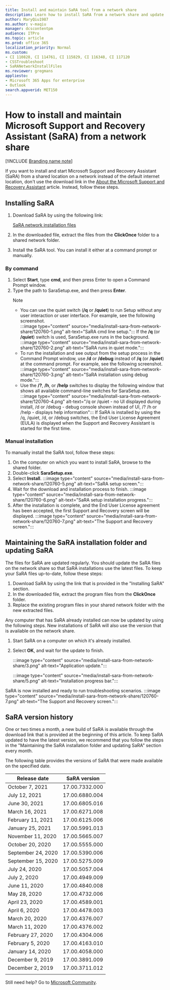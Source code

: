 ```yaml
---
title: Install and maintain SaRA tool from a network share
description: Learn how to install SaRA from a network share and update the SaRA files so that SaRA installations use the latest files.
author: MaryQiu1987
ms.author: v-maqiu
manager: dcscontentpm 
audience: ITPro 
ms.topic: article
ms.prod: office 365
localization_priority: Normal
ms.custom: 
- CI 110828, CI 114761, CI 115829, CI 116348, CI 117120
- CSSTroubleshoot
- SaRANetworkInstallFiles
ms.reviewer: gregmans
appliesto:
- Microsoft 365 Apps for enterprise
- Outlook
search.appverid: MET150
---
```

# How to install and maintain Microsoft Support and Recovery Assistant (SaRA) from a network share

[!INCLUDE [Branding name note](../../../includes/branding-name-note.md)]

If you want to install and start Microsoft Support and Recovery Assistant (SaRA) from a shared location on a network instead of the default internet location, don't use the download link in the [About the Microsoft Support and Recovery Assistant](https://support.office.com/article/about-the-microsoft-support-and-recovery-assistant-e90bb691-c2a7-4697-a94f-88836856c72f) article. Instead, follow these steps.

## Installing SaRA

1. Download SaRA by using the following link:  

   [SaRA network installation files](https://aka.ms/SaRANetworkInstallFiles)

2. In the downloaded file, extract the files from the **ClickOnce** folder to a shared network folder.
3. Install the SaRA tool. You can install it either at a command prompt or manually.

### By command

1. Select **Start**, type **cmd**, and then press Enter to open a Command Prompt window.
2. Type the path to SaraSetup.exe, and then press **Enter**.
    > [!NOTE]
    >
    > - You can use the quiet switch (**/q** or **/quiet**) to run Setup without any user interaction or user interface. For example, see the following screenshot.</br>
    > :::image type="content" source="media/install-sara-from-network-share/120760-1.png" alt-text="SaRA cmd line setup.":::
    > If the **/q** (or **/quiet**) switch is used, SaraSetup.exe runs in the background.
    > :::image type="content" source="media/install-sara-from-network-share/120760-2.png" alt-text="SaRA runs in quiet mode.":::
    > - To run the installation and see output from the setup process in the Command Prompt window, use **/d** or **/debug** instead of **/q** (or **/quiet**) at the command prompt. For example, see the following screenshot.
    > :::image type="content" source="media/install-sara-from-network-share/120760-3.png" alt-text="SaRA installation using debug mode.":::
    > - Use the **/?**, **/h**, or **/help** switches to display the following window that shows all available command-line switches for SaraSetup.exe.
    > :::image type="content" source="media/install-sara-from-network-share/120760-4.png" alt-text="/q or /quiet - no UI displayed during install, /d or /debug - debug console shown instead of UI, /? /h or /help - displays help information":::
    If SaRA is installed by using the /q, /quiet, /d, or /debug switches, the End User License Agreement (EULA) is displayed when the Support and Recovery Assistant is started for the first time.

### Manual installation

To manually install the SaRA tool, follow these steps:

1. On the computer on which you want to install SaRA, browse to the shared folder.
1. Double-click **SaraSetup.exe**.
1. Select **Install**.
   :::image type="content" source="media/install-sara-from-network-share/120760-5.png" alt-text="SaRA setup screen.":::
1. Wait for the download and installation process to finish.
   :::image type="content" source="media/install-sara-from-network-share/120760-6.png" alt-text="SaRA setup installation progress.":::
1. After the installation is complete, and the End User License agreement has been accepted, the first Support and Recovery screen will be displayed.
   :::image type="content" source="media/install-sara-from-network-share/120760-7.png" alt-text="The Support and Recovery screen.":::

## Maintaining the SaRA installation folder and updating SaRA

The files for SaRA are updated regularly. You should update the SaRA files on the network share so that SaRA installations use the latest files. To keep your SaRA files up-to-date, follow these steps:

1. Download SaRA by using the link that is provided in the "Installing SaRA" section.
2. In the downloaded file, extract the program files from the **ClickOnce** folder.
3. Replace the existing program files in your shared network folder with the new extracted files.

Any computer that has SaRA already installed can now be updated by using the following steps. New installations of SaRA will also use the version that is available on the network share.

1. Start SaRA on a computer on which it's already installed.
2. Select **OK**, and wait for the update to finish.

   :::image type="content" source="media/install-sara-from-network-share/3.png" alt-text="Application update.":::

   :::image type="content" source="media/install-sara-from-network-share/5.png" alt-text="Installation progress bar.":::

SaRA is now installed and ready to run troubleshooting scenarios.
:::image type="content" source="media/install-sara-from-network-share/120760-7.png" alt-text="The Support and Recovery screen.":::

## SaRA version history

One or two times a month, a new build of SaRA is available through the download link that is provided at the beginning of this article. To keep SaRA updated to have the latest version, we recommend that you follow the steps in the "Maintaining the SaRA installation folder and updating SaRA" section every month.

The following table provides the versions of SaRA that were made available on the specified date.

|Release date|SaRA version|
|--------|--------|
|October 7, 2021|17.00.7332.000|
|July 12, 2021|17.00.6880.004|
|June 30, 2021|17.00.6805.016|
|March 16, 2021|17.00.6271.008|
|February 11, 2021|17.00.6125.006|
|January 25, 2021|17.00.5991.013|
|November 11, 2020|17.00.5665.007|
|October 20, 2020|17.00.5555.000|
|September 24, 2020|17.00.5390.006|
|September 15, 2020|17.00.5275.009|
|July 24, 2020|17.00.5057.004|
|July 2, 2020|17.00.4949.009|
|June 11, 2020|17.00.4840.008|
|May 28, 2020|17.00.4732.006|
|April 23, 2020|17.00.4589.001|
|April 6, 2020|17.00.4478.003|
|March 20, 2020|17.00.4376.007|
|March 11, 2020|17.00.4376.002|
|February 27, 2020|17.00.4304.006|
|February 5, 2020|17.00.4163.010|
|January 14, 2020|17.00.4058.000|
|December 9, 2019|17.00.3891.009|
|December 2, 2019|17.00.3711.012|
|||

Still need help? Go to [Microsoft Community](https://answers.microsoft.com/).
